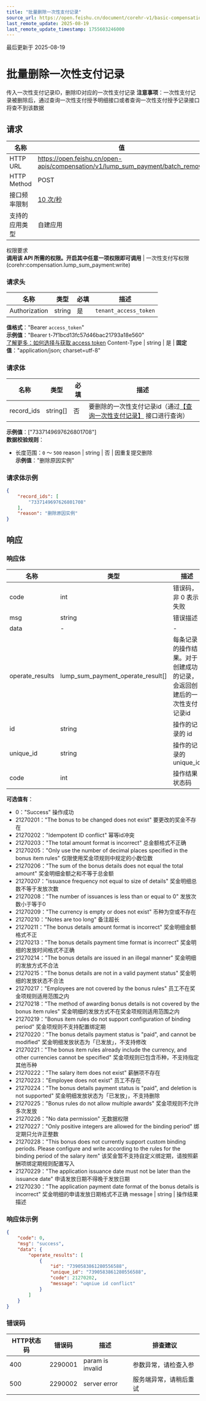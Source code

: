 ```yaml
---
title: "批量删除一次性支付记录"
source_url: https://open.feishu.cn/document/corehr-v1/basic-compensation/lump_sum_payment/batch_remove
last_remote_update: 2025-08-19
last_remote_update_timestamp: 1755603246000
---
```

最后更新于 2025-08-19

# 批量删除一次性支付记录

传入一次性支付记录ID，删除ID对应的一次性支付记录
**注意事项**：一次性支付记录被删除后，通过查询一次性支付授予明细接口或者查询一次性支付授予记录接口将查不到该数据

## 请求
名称 | 值
---|---
HTTP URL | https://open.feishu.cn/open-apis/compensation/v1/lump_sum_payment/batch_remove
HTTP Method | POST
接口频率限制 | [10 次/秒](https://open.feishu.cn/document/ukTMukTMukTM/uUzN04SN3QjL1cDN)
支持的应用类型 | 自建应用
权限要求  
            **调用该 API 所需的权限。开启其中任意一项权限即可调用** | 一次性支付写权限(corehr:compensation.lump_sum_payment:write)

### 请求头

名称 | 类型 | 必填 | 描述
--- | --- | --- | ---
Authorization | string | 是 | `tenant_access_token`  
**值格式**："Bearer `access_token`"  
**示例值**："Bearer t-7f1bcd13fc57d46bac21793a18e560"  
[了解更多：如何选择与获取 access token](https://open.feishu.cn/document/uAjLw4CM/ugTN1YjL4UTN24CO1UjN/trouble-shooting/how-to-choose-which-type-of-token-to-use)
Content-Type | string | 是 | **固定值**："application/json; charset=utf-8"

### 请求体

名称 | 类型 | 必填 | 描述
--- | --- | --- | ---
record_ids | string\[\] | 否 | 要删除的一次性支付记录id（通过[【查询一次性支付记录】](https://open.feishu.cn/document/uAjLw4CM/ukTMukTMukTM/compensation-v1/lump_sum_payment/query) 接口进行查询）  
**示例值**：["7337149697626801708"]  
**数据校验规则**：  
- 长度范围：`0` ～ `500`
reason | string | 否 | 因重复提交删除  
**示例值**："删除原因实例"

### 请求体示例
```json
{
    "record_ids": [
        "7337149697626801708"
    ],
    "reason": "删除原因实例"
}
```

## 响应

### 响应体

名称 | 类型 | 描述
--- | --- | ---
code | int | 错误码，非 0 表示失败
msg | string | 错误描述
data | \- | \-
operate_results | lump_sum_payment_operate_result\[\] | 每条记录的操作结果。对于创建成功的记录，会返回创建后的一次性支付记录id
id | string | 操作的记录的 id
unique_id | string | 操作的记录的 unique_id
code | int | 操作结果状态码  
**可选值有**：  
- 0："Success" 操作成功  
- 21270201："The bonus to be changed does not exist" 要更改的奖金不存在  
- 21270202："Idempotent ID conflict" 幂等id冲突  
- 21270203："The total amount format is incorrect" 总金额格式不正确  
- 21270205："Only use the number of decimal places specified in the bonus item rules" 仅限使用奖金项规则中规定的小数位数  
- 21270206："The sum of the bonus details does not equal the total amount" 奖金明细金额之和不等于总金额  
- 21270207："issuance frequency not equal to size of details" 奖金明细总数不等于发放次数  
- 21270208："The number of issuances is less than or equal to 0" 发放次数小于等于0  
- 21270209："The currency is empty or does not exist" 币种为空或不存在  
- 21270210："Notes are too long" 备注超长  
- 21270211："The bonus details amount format is incorrect" 奖金明细金额格式不正  
- 21270213："The bonus details payment time format is incorrect" 奖金明细的发放时间格式不正确  
- 21270214："The bonus details are issued in an illegal manner" 奖金明细的发放方式不合法  
- 21270215："The bonus details are not in a valid payment status" 奖金明细的发放状态不合法  
- 21270217："Employees are not covered by the bonus rules" 员工不在奖金项规则适用范围之内  
- 21270218："The method of awarding bonus details is not covered by the bonus item rules" 奖金明细的发放方式不在奖金项规则适用范围之内  
- 21270219："Bonus item rules do not support configuration of binding period" 奖金项规则不支持配置绑定期  
- 21270220："The bonus details payment status is "paid", and cannot be modified" 奖金明细发放状态为「已发放」，不支持修改  
- 21270221："The bonus item rules already include the currency, and other currencies cannot be specified" 奖金项规则已包含币种，不支持指定其他币种  
- 21270222："The salary item does not exist" 薪酬项不存在  
- 21270223："Employee does not exist" 员工不存在  
- 21270224："The bonus details payment status is "paid", and deletion is not supported" 奖金明细发放状态为「已发放」，不支持删除  
- 21270225："Bonus rules do not allow multiple awards" 奖金项规则不允许多次发放  
- 21270226："No data permission" 无数据权限  
- 21270227："Only positive integers are allowed for the binding period" 绑定期只允许正整数  
- 21270228："This bonus does not currently support custom binding periods. Please configure and write according to the rules for the binding period of the salary item" 该奖金暂不支持自定义绑定期，请按照薪酬项绑定期规则配置写入  
- 21270229："The application issuance date must not be later than the issuance date" 申请发放日期不得晚于发放日期  
- 21270230："The application payment date format of the bonus details is incorrect" 奖金明细的申请发放日期格式不正确
message | string | 操作结果描述

### 响应体示例
```json
{
    "code": 0,
    "msg": "success",
    "data": {
        "operate_results": [
            {
                "id": "7390583861280556588",
                "unique_id": "7390583861280556588",
                "code": 21270202,
                "message": "uqniue id conflict"
            }
        ]
    }
}
```

### 错误码

HTTP状态码 | 错误码 | 描述 | 排查建议
--- | --- | --- | ---
400 | 2290001 | param is invalid | 参数异常，请检查入参
500 | 2290002 | server error | 服务端异常，请稍后重试
